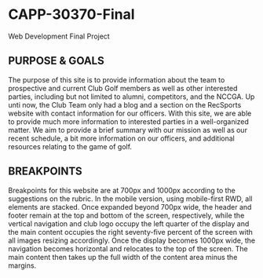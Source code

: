 CAPP-30370-Final
================

Web Development Final Project


PURPOSE & GOALS
---------------

The purpose of this site is to provide information about the team to prospective and current Club Golf members
as well as other interested parties, including but not limited to alumni, competitors, and the NCCGA. Up unti now, 
the Club Team only had a blog and a section on the RecSports website with contact information for our officers. With
this site, we are able to provide much more information to interested parties in a well-organized matter. We aim to 
provide a brief summary with our mission as well as our recent schedule, a bit more information on our officers, and
additional resources relating to the game of golf.


BREAKPOINTS
-----------

Breakpoints for this website are at 700px and 1000px according to the suggestions on the rubric. In the mobile version,
using mobile-first RWD, all elements are stacked. Once expanded beyond 700px wide, the header and footer remain at the
top and bottom of the screen, respectively, while the vertical navigation and club logo occupy the left quarter of the 
display and the main content occupies the right seventy-five percent of the screen with all images resizing accordingly.
Once the display becomes 1000px wide, the navigation becomes horizontal and relocates to the top of the screen. The 
main content then takes up the full width of the content area minus the margins.

